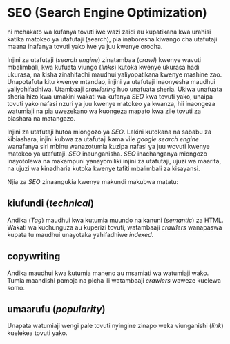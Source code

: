 # SEO (Search Engine Optimization)
ni mchakato wa kufanya tovuti iwe wazi zaidi au kupatikana kwa urahisi katika matokeo ya utafutaji (search), pia  inaboresha kiwango cha utafutaji maana inafanya tovuti yako iwe ya juu kwenye orodha.

Injini za utafutaji (*search engine*) zinatambaa (*crawl*) kwenye wavuti mbalimbali, kwa kufuata viungo (*links*) kutoka kwenye ukurasa hadi ukurasa, na kisha zinahifadhi maudhui yaliyopatikana kwenye mashine zao. Unapotafuta kitu kwenye mtandao, injini ya utafutaji inaonyesha maudhui yaliyohifadhiwa. Utambaaji *crawlering* huo unafuata sheria. Ukiwa unafuata sheria hizo kwa umakini wakati wa kufanya *SEO* kwa tovuti yako, unaipa tovuti yako nafasi nzuri ya juu kwenye matokeo ya kwanza, hii inaongeza watumiaji na pia uwezekano wa kuongeza mapato kwa zile tovuti za biashara na matangazo.

Injini za utafutaji hutoa miongozo ya *SEO*. Lakini kutokana na sababu za kibiashara, injini kubwa za utafutaji kama vile *google search engine* wanafanya siri mbinu wanazotumia kuzipa nafasi ya juu wovuti kwenye matokeo ya utafutaji. *SEO* inaunganisha. *SEO* inachanganya miongozo inayotolewa na makampuni yanayomiliki injini za utafutaji, ujuzi wa maarifa, na ujuzi wa kinadharia kutoka kwenye tafiti mbalimbali za kisayansi.

Njia za *SEO* zinaangukia kwenye makundi makubwa matatu:

## kiufundi (*technical*)
Andika (*Tag*) maudhui kwa kutumia muundo na kanuni (*semantic*) za HTML. Wakati wa kuchunguza au kuperizi tovuti, watambaaji *crawlers* wanapaswa kupata tu maudhui unayotaka yahifadhiwe *indexed*.

## copywriting
Andika maudhui kwa kutumia maneno au msamiati wa watumiaji wako. Tumia maandishi pamoja na picha ili watambaaji *crawlers* waweze kuelewa somo.

## umaarufu (*popularity*)
Unapata watumiaji wengi pale tovuti nyingine zinapo weka viunganishi (*link*) kuelekea tovuti yako.